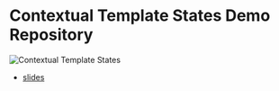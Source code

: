 # Contextual Template States Demo Repository

![Contextual Template States](https://user-images.githubusercontent.com/4904455/166459440-fb663fbd-6908-4fc1-b850-38f24ae7484e.png)

* [slides](https://docs.google.com/presentation/d/1z3A0GjDJpu3_Lipmcqn9BL1LLTKXaMgYBKt1UKUs5rY/edit#slide=id.g11b401bf239_0_202)
